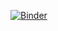 [![Binder](https://mybinder.org/badge_logo.svg)](https://mybinder.org/v2/gh/IndieAte/further-maths-presentation/master)

